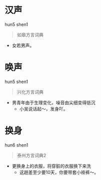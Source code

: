 # 汉声
hun5 shen1
> 如皋方言词典
- 女若男声。

# 唤声
hun5 shen1
> 兴化方言词典
- 男青年由于生理变化，噪音由尖细变得低沉
  - 小吴说话起～，发身吖。

# 换身
hun6 shen1
> 泰州方言词典2
- 更换身上的衣服，将穿脏的衣服换下来洗
  - 这趟差至少要10天，你要带套小褂裤～。
